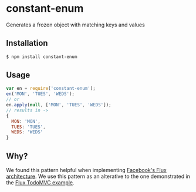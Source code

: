 constant-enum
=============

Generates a frozen object with matching keys and values

## Installation

```bash
$ npm install constant-enum
```

## Usage

```javascript
var en = require('constant-enum');
en('MON', 'TUES', 'WEDS');
// or
en.apply(null, ['MON', 'TUES', 'WEDS']);
// results in ->
{
  MON: 'MON',
  TUES: 'TUES',
  WEDS: 'WEDS'
}
```

## Why?
We found this pattern helpful when implementing [Facebook's Flux architecture](http://facebook.github.io/react/docs/flux-overview.html). We use this pattern as an alterative to the one demonstrated in the [Flux TodoMVC example](https://github.com/facebook/flux/blob/master/examples/flux-todomvc/js/constants/TodoConstants.js).
